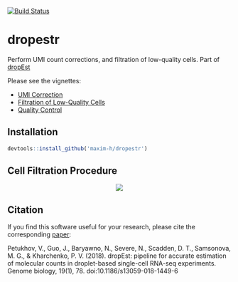[![Build Status](https://travis-ci.com/kharchenkolab/dropestr.svg?branch=master)](https://travis-ci.org/github/kharchenkolab/dropestr)


# dropestr
Perform UMI count corrections, and filtration of low-quality cells. Part of [dropEst](https://github.com/hms-dbmi/dropEst)

Please see the vignettes:
* [UMI Correction](https://htmlpreview.github.io/?https://raw.githubusercontent.com/kharchenkolab/dropestr/master/doc/umi-correction.html)
* [Filtration of Low-Quality Cells](https://htmlpreview.github.io/?https://raw.githubusercontent.com/kharchenkolab/dropestr/master/doc/low-quality-cells.html)
* [Quality Control](https://htmlpreview.github.io/?https://raw.githubusercontent.com/kharchenkolab/dropestr/master/doc/report.html)

## Installation

```r
devtools::install_github('maxim-h/dropestr')
```

## Cell Filtration Procedure

<p align="center">
  <img src="./inst/cellLevelQuality.png">
</p>



## Citation

If you find this software useful for your research, please cite the corresponding [paper](https://genomebiology.biomedcentral.com/articles/10.1186/s13059-018-1449-6):

Petukhov, V., Guo, J., Baryawno, N., Severe, N., Scadden, D. T., Samsonova, M. G., & Kharchenko, P. V. (2018). dropEst: pipeline for accurate estimation of molecular counts in droplet-based single-cell RNA-seq experiments. Genome biology, 19(1), 78. doi:10.1186/s13059-018-1449-6
